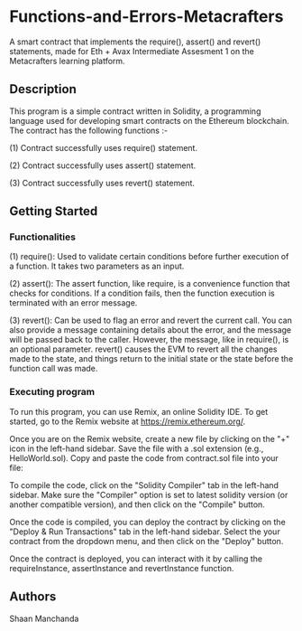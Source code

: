 # Functions-and-Errors-Metacrafters
A smart contract that implements the require(), assert() and revert() statements, made for Eth + Avax Intermediate Assesment 1 on the Metacrafters learning platform.

## Description

This program is a simple contract written in Solidity, a programming language used for developing smart contracts on the Ethereum blockchain. The contract has
the following functions :-

(1) Contract successfully uses require() statement.

(2) Contract successfully uses assert() statement.

(3) Contract successfully uses revert() statement.

## Getting Started

### Functionalities

(1) require(): Used to validate certain conditions before further execution of a function. It takes two parameters as an input.

(2) assert(): The assert function, like require, is a convenience function that checks for conditions. If a condition fails, then the function execution is terminated with an error message.

(3) revert(): Can be used to flag an error and revert the current call. You can also provide a message containing details about the error, and the message will be passed back to the caller. 
    However, the message, like in require(), is an optional parameter. revert() causes the EVM to revert all the changes made to the state, and things return to the initial state or the 
    state before the function call was made.


### Executing program

To run this program, you can use Remix, an online Solidity IDE. To get started, go to the Remix website at https://remix.ethereum.org/.

Once you are on the Remix website, create a new file by clicking on the "+" icon in the left-hand sidebar. Save the file with a .sol extension (e.g., HelloWorld.sol). Copy and paste the code from contract.sol file into your file:

To compile the code, click on the "Solidity Compiler" tab in the left-hand sidebar. Make sure the "Compiler" option is set to latest solidity version (or another compatible version), and then click on the "Compile" button.

Once the code is compiled, you can deploy the contract by clicking on the "Deploy & Run Transactions" tab in the left-hand sidebar. Select the your contract from the dropdown menu, and then click on the "Deploy" button.

Once the contract is deployed, you can interact with it by calling the requireInstance, assertInstance and revertInstance function.

## Authors

Shaan Manchanda

